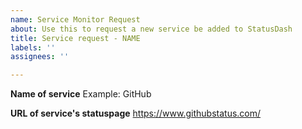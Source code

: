 ```yaml
---
name: Service Monitor Request
about: Use this to request a new service be added to StatusDash
title: Service request - NAME
labels: ''
assignees: ''

---
```


**Name of service**
Example: GitHub

**URL of service's statuspage**
https://www.githubstatus.com/
